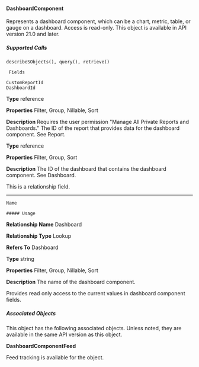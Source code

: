 #### DashboardComponent

Represents a dashboard component, which can be a chart, metric, table, or gauge on a dashboard. Access is read-only. This object is
available in API version 21.0 and later.

##### Supported Calls
```
describeSObjects(), query(), retrieve()

 Fields

```
```
CustomReportId
DashboardId

```

**Type**
reference

**Properties**
Filter, Group, Nillable, Sort

**Description**
Requires the user permission "Manage All Private Reports and Dashboards." The ID of the
report that provides data for the dashboard component. See Report.

**Type**
reference

**Properties**
Filter, Group, Sort

**Description**
The ID of the dashboard that contains the dashboard component. See Dashboard.

This is a relationship field.


-----

```
Name

##### Usage

```

**Relationship Name**
Dashboard

**Relationship Type**
Lookup

**Refers To**
Dashboard

**Type**
string

**Properties**
Filter, Group, Nillable, Sort

**Description**
The name of the dashboard component.


Provides read only access to the current values in dashboard component fields.

##### Associated Objects

This object has the following associated objects. Unless noted, they are available in the same API version as this object.

**DashboardComponentFeed**

Feed tracking is available for the object.
